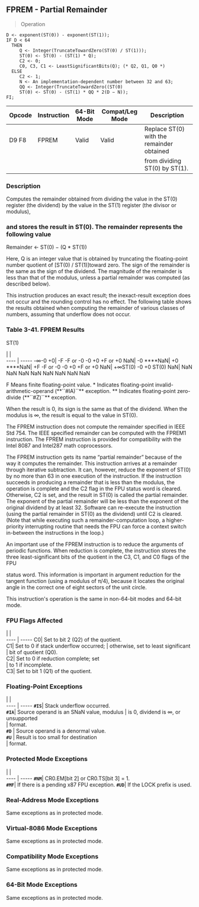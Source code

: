 ## FPREM - Partial Remainder

> Operation

``` slim
D <- exponent(ST(0)) - exponent(ST(1));
IF D < 64
  THEN
     Q <- Integer(TruncateTowardZero(ST(0) / ST(1)));
     ST(0) <- ST(0) - (ST(1) * Q);
     C2 <- 0;
     C0, C3, C1 <- LeastSignificantBits(Q); (* Q2, Q1, Q0 *)
  ELSE
     C2 <- 1;
     N <- An implementation-dependent number between 32 and 63;
     QQ <- Integer(TruncateTowardZero((ST(0)
     ST(0) <- ST(0) - (ST(1) * QQ * 2(D − N));
FI;

```

 Opcode| Instruction| 64-Bit Mode| Compat/Leg Mode| Description                              
 ---  | --- | --- | --- | ---
 D9 F8 | FPREM      | Valid      | Valid          | Replace ST(0) with the remainder obtained
       |            |            |                | from dividing ST(0) by ST(1).            

### Description
Computes the remainder obtained from dividing the value in the ST(0) register
(the dividend) by the value in the ST(1) register (the divisor or modulus),
### and stores the result in ST(0). The remainder represents the following value

Remainder ← ST(0) − (Q * ST(1))

Here, Q is an integer value that is obtained by truncating the floating-point
number quotient of [ST(0) / ST(1)]toward zero. The sign of the remainder is
the same as the sign of the dividend. The magnitude of the remainder is less
than that of the modulus, unless a partial remainder was computed (as described
below).

This instruction produces an exact result; the inexact-result exception does
not occur and the rounding control has no effect. The following table shows
the results obtained when computing the remainder of various classes of numbers,
assuming that underflow does not occur.


### Table 3-41. FPREM Results
ST(1)

   | |  
---- | -----
 -∞-0 +0| -F -F or -0 -0 +0 +F or +0 NaN| -0 ****NaN| +0 ****NaN| +F -F or -0 -0 +0 +F or +0 NaN| +∞ST(0) -0 +0 ST(0) NaN| NaN NaN NaN NaN NaN NaN NaN NaN
<aside class="notification">
F Means finite floating-point value. * Indicates floating-point invalid-arithmetic-operand
(**``#IA)``** exception. ** Indicates floating-point zero-divide (**``#Z)``** exception.
</aside>

When the result is 0, its sign is the same as that of the dividend. When the
modulus is ∞, the result is equal to the value in ST(0).

The FPREM instruction does not compute the remainder specified in IEEE Std 754.
The IEEE specified remainder can be computed with the FPREM1 instruction. The
FPREM instruction is provided for compatibility with the Intel 8087 and Intel287
math coprocessors.

The FPREM instruction gets its name “partial remainder” because of the way it
computes the remainder. This instruction arrives at a remainder through iterative
subtraction. It can, however, reduce the exponent of ST(0) by no more than 63
in one execution of the instruction. If the instruction succeeds in producing
a remainder that is less than the modulus, the operation is complete and the
C2 flag in the FPU status word is cleared. Otherwise, C2 is set, and the result
in ST(0) is called the partial remainder. The exponent of the partial remainder
will be less than the exponent of the original dividend by at least 32. Software
can re-execute the instruction (using the partial remainder in ST(0) as the
dividend) until C2 is cleared. (Note that while executing such a remainder-computation
loop, a higher-priority interrupting routine that needs the FPU can force a
context switch in-between the instructions in the loop.)

An important use of the FPREM instruction is to reduce the arguments of periodic
functions. When reduction is complete, the instruction stores the three least-significant
bits of the quotient in the C3, C1, and C0 flags of the FPU

status word. This information is important in argument reduction for the tangent
function (using a modulus of π/4), because it locates the original angle in
the correct one of eight sectors of the unit circle.

This instruction's operation is the same in non-64-bit modes and 64-bit mode.



### FPU Flags Affected
   | |  
---- | -----
 C0| Set to bit 2 (Q2) of the quotient.   
 C1| Set to 0 if stack underflow occurred;
   | otherwise, set to least significant  
   | bit of quotient (Q0).                
 C2| Set to 0 if reduction complete; set  
   | to 1 if incomplete.                  
 C3| Set to bit 1 (Q1) of the quotient.   

### Floating-Point Exceptions
   | |  
---- | -----
 **``#IS``**| Stack underflow occurred.               
 **``#IA``**| Source operand is an SNaN value, modulus
    | is 0, dividend is ∞, or unsupported     
    | format.                                 
 **``#D``** | Source operand is a denormal value.     
 **``#U``** | Result is too small for destination     
    | format.                                 

### Protected Mode Exceptions
   | |  
---- | -----
 **``#NM``**| CR0.EM[bit 2] or CR0.TS[bit 3] = 1.     
 **``#MF``**| If there is a pending x87 FPU exception.
 **``#UD``**| If the LOCK prefix is used.             

### Real-Address Mode Exceptions
Same exceptions as in protected mode.


### Virtual-8086 Mode Exceptions
Same exceptions as in protected mode.


### Compatibility Mode Exceptions
Same exceptions as in protected mode.


### 64-Bit Mode Exceptions
Same exceptions as in protected mode.
